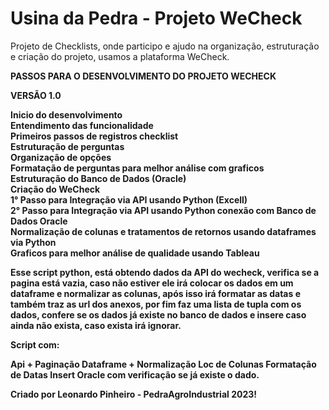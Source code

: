 # Usina da Pedra - Projeto WeCheck
Projeto de Checklists, onde participo e ajudo na organização, estruturação e criação do projeto, usamos a plataforma WeCheck.

<b> PASSOS PARA O DESENVOLVIMENTO DO PROJETO WECHECK <br>
  
  VERSÃO 1.0
  
  <strong> Inicio do desenvolvimento </strong> <br>
  Entendimento das funcionalidade<br>
  Primeiros passos de registros checklist<br>
  Estruturação de perguntas<br>
  Organização de opções<br>
  Formatação de perguntas para melhor análise com graficos<br>
  Estruturação do Banco de Dados (Oracle) <br>
  Criação do WeCheck<br>
  1° Passo para Integração via API usando Python (Excell)<br>
  2° Passo para Integração via API usando Python conexão com Banco de Dados Oracle<br>
  Normalização de colunas e tratamentos de retornos usando dataframes via Python<br>
  Graficos para melhor análise de qualidade usando Tableau<br>
  
    
Esse script python, está obtendo dados da API do wecheck, verifica se a pagina está vazia, caso não estiver ele irá colocar os dados em um dataframe e normalizar as colunas, após isso irá formatar as datas e também traz as url dos anexos, por fim faz uma lista de tupla com os dados, confere se os dados já existe no banco de dados e insere caso ainda não exista, caso exista irá ignorar.

Script com:

Api + Paginação Dataframe + Normalização Loc de Colunas Formatação de Datas Insert Oracle com verificação se já existe o dado.

Criado por Leonardo Pinheiro - PedraAgroIndustrial 2023!

